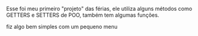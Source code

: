 Esse foi meu primeiro "projeto" das férias, ele utiliza alguns métodos como GETTERS e SETTERS de POO, também tem algumas funções.

fiz algo bem simples com um pequeno menu